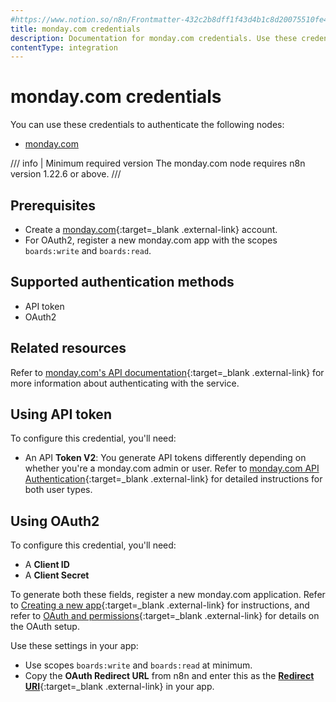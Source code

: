 ```yaml
---
#https://www.notion.so/n8n/Frontmatter-432c2b8dff1f43d4b1c8d20075510fe4
title: monday.com credentials
description: Documentation for monday.com credentials. Use these credentials to authenticate monday.com in n8n, a workflow automation platform.
contentType: integration
---
```


# monday.com credentials

You can use these credentials to authenticate the following nodes:

- [monday.com](/integrations/builtin/app-nodes/n8n-nodes-base.mondaycom/)

/// info | Minimum required version
The monday.com node requires n8n version 1.22.6 or above.
///

## Prerequisites

- Create a [monday.com](https://monday.com/){:target=_blank .external-link} account.
- For OAuth2, register a new monday.com app with the scopes `boards:write` and `boards:read`.

## Supported authentication methods

- API token
- OAuth2

## Related resources

Refer to [monday.com's API documentation](https://developer.monday.com/api-reference/docs/basics){:target=_blank .external-link} for more information about authenticating with the service.

## Using API token

To configure this credential, you'll need:

- An API **Token V2**: You generate API tokens differently depending on whether you're a monday.com admin or user. Refer to [monday.com API Authentication](https://developer.monday.com/api-reference/docs/authentication){:target=_blank .external-link} for detailed instructions for both user types.

## Using OAuth2

To configure this credential, you'll need:

- A **Client ID**
- A **Client Secret**

To generate both these fields, register a new monday.com application. Refer to [Creating a new app](https://developer.monday.com/apps/docs/manage){:target=_blank .external-link} for instructions, and refer to [OAuth and permissions](https://developer.monday.com/apps/docs/oauth){:target=_blank .external-link} for details on the OAuth setup.

Use these settings in your app:

- Use scopes `boards:write` and `boards:read` at minimum.
- Copy the **OAuth Redirect URL** from n8n and enter this as the [**Redirect URI**](https://developer.monday.com/apps/docs/oauth#redirect-urls){:target=_blank .external-link} in your app.



